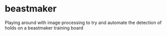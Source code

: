 # beastmaker
Playing around with image processing to try and automate the detection of holds on a beastmaker training board
